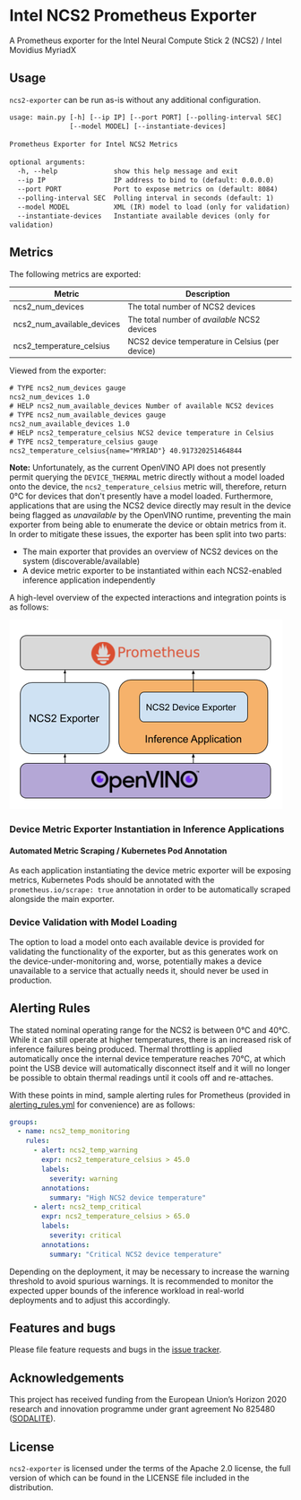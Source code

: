 # Intel NCS2 Prometheus Exporter

A Prometheus exporter for the Intel Neural Compute Stick 2 (NCS2) / Intel Movidius MyriadX

## Usage

`ncs2-exporter` can be run as-is without any additional configuration.

```
usage: main.py [-h] [--ip IP] [--port PORT] [--polling-interval SEC]
               [--model MODEL] [--instantiate-devices]

Prometheus Exporter for Intel NCS2 Metrics

optional arguments:
  -h, --help              show this help message and exit
  --ip IP                 IP address to bind to (default: 0.0.0.0)
  --port PORT             Port to expose metrics on (default: 8084)
  --polling-interval SEC  Polling interval in seconds (default: 1)
  --model MODEL           XML (IR) model to load (only for validation)
  --instantiate-devices   Instantiate available devices (only for validation)
```

## Metrics

The following metrics are exported:

| Metric | Description |
|--------|-------------|
| ncs2_num_devices | The total number of NCS2 devices |
| ncs2_num_available_devices | The total number of *available* NCS2 devices |
| ncs2_temperature_celsius | NCS2 device temperature in Celsius (per device) |

Viewed from the exporter:

```
# TYPE ncs2_num_devices gauge
ncs2_num_devices 1.0
# HELP ncs2_num_available_devices Number of available NCS2 devices
# TYPE ncs2_num_available_devices gauge
ncs2_num_available_devices 1.0
# HELP ncs2_temperature_celsius NCS2 device temperature in Celsius
# TYPE ncs2_temperature_celsius gauge
ncs2_temperature_celsius{name="MYRIAD"} 40.917320251464844
```

**Note:** Unfortunately, as the current OpenVINO API does not presently permit querying the `DEVICE_THERMAL` metric
directly without a model loaded onto the device, the `ncs2_temperature_celsius` metric will, therefore, return 0°C for
devices that don't presently have a model loaded. Furthermore, applications that are using the NCS2 device directly
may result in the device being flagged as *unavailable* by the OpenVINO runtime, preventing the main exporter from
being able to enumerate the device or obtain metrics from it. In order to mitigate these issues, the exporter has been
split into two parts:

- The main exporter that provides an overview of NCS2 devices on the system (discoverable/available)
- A device metric exporter to be instantiated within each NCS2-enabled inference application independently

A high-level overview of the expected interactions and integration points is as follows:

![NCS2 Exporter Overview](overview.png)

### Device Metric Exporter Instantiation in Inference Applications

#### Automated Metric Scraping / Kubernetes Pod Annotation

As each application instantiating the device metric exporter will be exposing metrics, Kubernetes Pods should be
annotated with the `prometheus.io/scrape: true` annotation in order to be automatically scraped alongside the main
exporter.

### Device Validation with Model Loading

The option to load a model onto each available device is provided for
validating the functionality of the exporter, but as this generates work on the device-under-monitoring and, worse,
potentially makes a device unavailable to a service that actually needs it, should never be used in production.

## Alerting Rules

The stated nominal operating range for the NCS2 is between 0°C and 40°C. While it can still operate at higher
temperatures, there is an increased risk of inference failures being produced. Thermal throttling is applied
automatically once the internal device temperature reaches 70°C, at which point the USB device will automatically
disconnect itself and it will no longer be possible to obtain thermal readings until it cools off and re-attaches.

With these points in mind, sample alerting rules for Prometheus (provided in [alerting_rules.yml](alerting_rules.yml)
for convenience) are as follows:

```yaml
groups:
  - name: ncs2_temp_monitoring
    rules:
      - alert: ncs2_temp_warning
        expr: ncs2_temperature_celsius > 45.0
        labels:
          severity: warning
        annotations:
          summary: "High NCS2 device temperature"
      - alert: ncs2_temp_critical
        expr: ncs2_temperature_celsius > 65.0
        labels:
          severity: critical
        annotations:
          summary: "Critical NCS2 device temperature"
```

Depending on the deployment, it may be necessary to increase the warning threshold to avoid spurious warnings. It is
recommended to monitor the expected upper bounds of the inference workload in real-world deployments and to adjust this
accordingly.

## Features and bugs

Please file feature requests and bugs in the [issue tracker][tracker].

## Acknowledgements

This project has received funding from the European Union’s Horizon 2020 research and innovation programme under grant
agreement No 825480 ([SODALITE]).

## License

`ncs2-exporter` is licensed under the terms of the Apache 2.0 license, the full
version of which can be found in the LICENSE file included in the distribution.

[tracker]: https://github.com/adaptant-labs/ncs2-exporter/issues
[adaptant/ncs2-exporter]: https://hub.docker.com/repository/docker/adaptant/ncs2-exporter
[SODALITE]: https://sodalite.eu